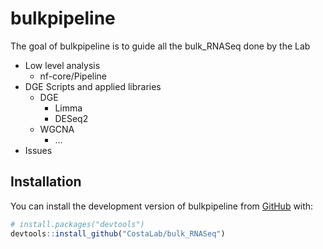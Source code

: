 
<!-- README.md is generated from README.Rmd. Please edit that file -->

# bulkpipeline

<!-- badges: start -->
<!-- badges: end -->

The goal of bulkpipeline is to guide all the bulk\_RNASeq done by the
Lab

-   Low level analysis
    -   nf-core/Pipeline
-   DGE Scripts and applied libraries
    -   DGE
        -   Limma
        -   DESeq2
    -   WGCNA
        -   …
-   Issues

## Installation

You can install the development version of bulkpipeline from
[GitHub](https://github.com/) with:

``` r
# install.packages("devtools")
devtools::install_github("CostaLab/bulk_RNASeq")
```
